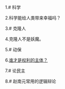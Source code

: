 1.# 科学

2.科学能给人类带来幸福吗？

3.# 克隆人

4.克隆人不是妖魔。

5.# 动保

6.[谁才是权利的主体？](https://headsalon.org/archives/3347.html)

7.# 论民主

8.# 赵南元常用的逻辑辩论

